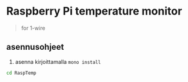 # Raspberry Pi temperature monitor
> for 1-wire

## asennusohjeet
1. asenna kirjoittamalla `mono install`

```sh
cd RaspTemp
```